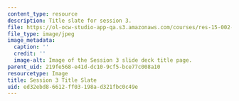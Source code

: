 ```yaml
---
content_type: resource
description: Title slate for session 3.
file: https://ol-ocw-studio-app-qa.s3.amazonaws.com/courses/res-15-002-mission-metrics-finance-training-for-federal-credit-program-professionals-summer-2016/ed32ebd86612ff03198ad321fbc0c49e_RES15-002_Session_3.jpg
file_type: image/jpeg
image_metadata:
  caption: ''
  credit: ''
  image-alt: Image of the Session 3 slide deck title page.
parent_uid: 219fe568-e41d-dc10-9cf5-bce77c008a10
resourcetype: Image
title: Session 3 Title Slate
uid: ed32ebd8-6612-ff03-198a-d321fbc0c49e
---
```

